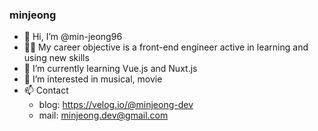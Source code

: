 ### minjeong

- 👋 Hi, I’m @min-jeong96
- 👩‍💻 My career objective is a front-end engineer active in learning and using new skills
- 🌱 I’m currently learning Vue.js and Nuxt.js
- 👀 I’m interested in musical, movie
- 📫 Contact
  - blog: https://velog.io/@minjeong-dev
  - mail: minjeong.dev@gmail.com

<!---
min-jeong96/min-jeong96 is a ✨ special ✨ repository because its `README.md` (this file) appears on your GitHub profile.
You can click the Preview link to take a look at your changes.
--->

